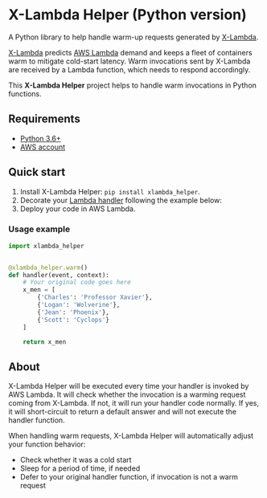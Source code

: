 # X-Lambda Helper (Python version)

A Python library to help handle warm-up requests generated by [X-Lambda](https://github.com/dashbird/xlambda).

[X-Lambda](https://github.com/dashbird/xlambda) predicts [AWS Lambda](https://aws.amazon.com/lambda/) demand and keeps a fleet of containers warm to mitigate cold-start latency. Warm invocations sent by X-Lambda are received by a Lambda function, which needs to respond accordingly.

This **X-Lambda Helper** project helps to handle warm invocations in Python functions.

## Requirements

- [Python 3.6+](https://www.python.org/downloads/)
- [AWS account](https://aws.amazon.com/account/)

## Quick start

1. Install X-Lambda Helper: `pip install xlambda_helper`.
2. Decorate your [Lambda handler](https://docs.aws.amazon.com/lambda/latest/dg/python-programming-model-handler-types.html) following the example below:
3. Deploy your code in AWS Lambda.

### Usage example

```python
import xlambda_helper


@xlambda_helper.warm()
def handler(event, context):
    # Your original code goes here
    x_men = [
        {'Charles': 'Professor Xavier'},
        {'Logan': 'Wolverine'},
        {'Jean': 'Phoenix'},
        {'Scott': 'Cyclops'}
    ]

    return x_men
```

## About

X-Lambda Helper will be executed every time your handler is invoked by AWS Lambda. It will check whether the invocation is a warming request coming from X-Lambda. If not, it will run your handler code normally. If yes, it will short-circuit to return a default answer and will not execute the handler function.

When handling warm requests, X-Lambda Helper will automatically adjust your function behavior:

- Check whether it was a cold start
- Sleep for a period of time, if needed
- Defer to your original handler function, if invocation is not a warm request
